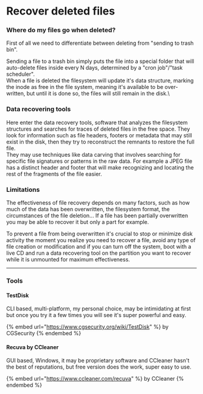 # Recover deleted files

### Where do my files go when deleted?

First of all we need to differentiate between deleting from "sending to trash bin".

Sending a file to a trash bin simply puts the file into a special folder that will auto-delete files inside every N days, determined by a "cron job"/"task scheduler".\
When a file is deleted the filesystem will update it's data structure, marking the inode as free in the file system, meaning it's available to be over-written, but until it is done so, the files will still remain in the disk.\


### Data recovering tools

Here enter the data recovery tools, software that analyzes the filesystem structures and searches for traces of deleted files in the free space. They look for information such as file headers, footers or metadata that may still exist in the disk, then they try to reconstruct the remnants to restore the full file.\
They may use techniques like data carving that involves searching for specific file signatures or patterns in the raw data. For example a JPEG file has a distinct header and footer that will make recognizing and locating the rest of the fragments of the file easier.



### Limitations

The effectiveness of file recovery depends on many factors, such as how much of the data has been overwritten, the filesystem format, the circumstances of the file deletion... If a file has been partially overwritten you may be able to recover it but only a part for example.

To prevent a file from being overwritten it's crucial to stop or minimize disk activity the moment you realize you need to recover a file, avoid any type of file creation or modification and if you can turn off the system, boot with a live CD and run a data recovering tool on the partition you want to recover while it is unmounted for maximum effectiveness.



***

### Tools

#### TestDisk

CLI based, multi-platform, my personal choice, may be intimidating at first but once you try it a few times you will see it's super powerful and easy.

{% embed url="https://www.cgsecurity.org/wiki/TestDisk" %}
by CGSecurity
{% endembed %}

#### Recuva by CCleaner

GUI based, Windows, it may be proprietary software and CCleaner hasn't the best of reputations, but free version does the work, super easy to use.&#x20;

{% embed url="https://www.ccleaner.com/recuva" %}
by CCleaner
{% endembed %}

